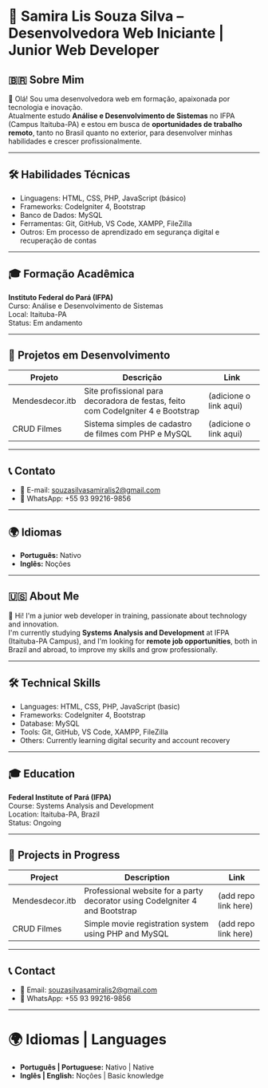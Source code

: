 # 💼 Samira Lis Souza Silva – Desenvolvedora Web Iniciante | Junior Web Developer

## 🇧🇷 Sobre Mim

👋 Olá! Sou uma desenvolvedora web em formação, apaixonada por tecnologia e inovação.  
Atualmente estudo **Análise e Desenvolvimento de Sistemas** no IFPA (Campus Itaituba-PA) e estou em busca de **oportunidades de trabalho remoto**, tanto no Brasil quanto no exterior, para desenvolver minhas habilidades e crescer profissionalmente.

---

## 🛠️ Habilidades Técnicas
- Linguagens: HTML, CSS, PHP, JavaScript (básico)
- Frameworks: CodeIgniter 4, Bootstrap
- Banco de Dados: MySQL
- Ferramentas: Git, GitHub, VS Code, XAMPP, FileZilla
- Outros: Em processo de aprendizado em segurança digital e recuperação de contas

---

## 🎓 Formação Acadêmica
**Instituto Federal do Pará (IFPA)**  
Curso: Análise e Desenvolvimento de Sistemas  
Local: Itaituba-PA  
Status: Em andamento

---

## 📁 Projetos em Desenvolvimento
| Projeto           | Descrição                                                                 | Link                             |
|------------------|---------------------------------------------------------------------------|----------------------------------|
| Mendesdecor.itb  | Site profissional para decoradora de festas, feito com CodeIgniter 4 e Bootstrap | (adicione o link aqui)           |
| CRUD Filmes       | Sistema simples de cadastro de filmes com PHP e MySQL                   | (adicione o link aqui)           |

---

## 📞 Contato
- 📧 E-mail: souzasilvasamiralis2@gmail.com  
- 📱 WhatsApp: +55 93 99216-9856  

---

## 🌍 Idiomas
- **Português:** Nativo  
- **Inglês:** Noções 


---

## 🇺🇸 About Me

👋 Hi! I'm a junior web developer in training, passionate about technology and innovation.  
I'm currently studying **Systems Analysis and Development** at IFPA (Itaituba-PA Campus), and I'm looking for **remote job opportunities**, both in Brazil and abroad, to improve my skills and grow professionally.

---

## 🛠️ Technical Skills
- Languages: HTML, CSS, PHP, JavaScript (basic)
- Frameworks: CodeIgniter 4, Bootstrap
- Database: MySQL
- Tools: Git, GitHub, VS Code, XAMPP, FileZilla
- Others: Currently learning digital security and account recovery

---

## 🎓 Education
**Federal Institute of Pará (IFPA)**  
Course: Systems Analysis and Development  
Location: Itaituba-PA, Brazil  
Status: Ongoing

---

## 📁 Projects in Progress
| Project          | Description                                                           | Link                             |
|------------------|------------------------------------------------------------------------|----------------------------------|
| Mendesdecor.itb  | Professional website for a party decorator using CodeIgniter 4 and Bootstrap | (add repo link here)             |
| CRUD Filmes       | Simple movie registration system using PHP and MySQL               | (add repo link here)             |

---

## 📞 Contact
- 📧 Email: souzasilvasamiralis2@gmail.com  
- 📱 WhatsApp: +55 93 99216-9856  

---

# 🌍 Idiomas | Languages
- **Português | Portuguese:** Nativo | Native  
- **Inglês | English:** Noções | Basic knowledge


